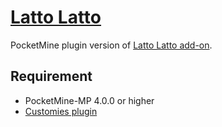 # [Latto Latto](https://poggit.pmmp.io/ci/DavyCraft648/LattoLatto/~)

PocketMine plugin version of [Latto Latto add-on](https://www.youtube.com/shorts/5hRzholnZH4).

## Requirement

- PocketMine-MP 4.0.0 or higher
- [Customies plugin](https://poggit.pmmp.io/p/Customies)

